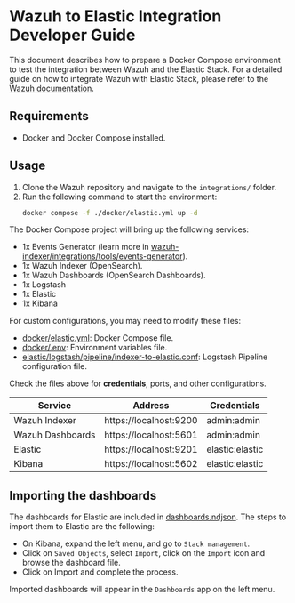 # Wazuh to Elastic Integration Developer Guide

This document describes how to prepare a Docker Compose environment to test the integration between Wazuh and the Elastic Stack. For a detailed guide on how to integrate Wazuh with Elastic Stack, please refer to the [Wazuh documentation](https://documentation.wazuh.com/current/integrations-guide/elastic-stack/index.html).

## Requirements

- Docker and Docker Compose installed.

## Usage

1. Clone the Wazuh repository and navigate to the `integrations/` folder.
2. Run the following command to start the environment:
   ```bash
   docker compose -f ./docker/elastic.yml up -d
   ```

The Docker Compose project will bring up the following services:

- 1x Events Generator (learn more in [wazuh-indexer/integrations/tools/events-generator](../tools/events-generator/README.md)).
- 1x Wazuh Indexer (OpenSearch).
- 1x Wazuh Dashboards (OpenSearch Dashboards).
- 1x Logstash
- 1x Elastic
- 1x Kibana

For custom configurations, you may need to modify these files:

- [docker/elastic.yml](../docker/elastic.yml): Docker Compose file.
- [docker/.env](../docker/.env): Environment variables file.
- [elastic/logstash/pipeline/indexer-to-elastic.conf](./logstash/pipeline/indexer-to-elastic.conf): Logstash Pipeline configuration file.

Check the files above for **credentials**, ports, and other configurations.

| Service          | Address                | Credentials     |
| ---------------- | ---------------------- | --------------- |
| Wazuh Indexer    | https://localhost:9200 | admin:admin     |
| Wazuh Dashboards | https://localhost:5601 | admin:admin     |
| Elastic          | https://localhost:9201 | elastic:elastic |
| Kibana           | https://localhost:5602 | elastic:elastic |

## Importing the dashboards

The dashboards for Elastic are included in [dashboards.ndjson](./dashboards.ndjson). The steps to import them to Elastic are the following:

- On Kibana, expand the left menu, and go to `Stack management`.
- Click on `Saved Objects`, select `Import`, click on the `Import` icon and browse the dashboard file.
- Click on Import and complete the process.

Imported dashboards will appear in the `Dashboards` app on the left menu.
